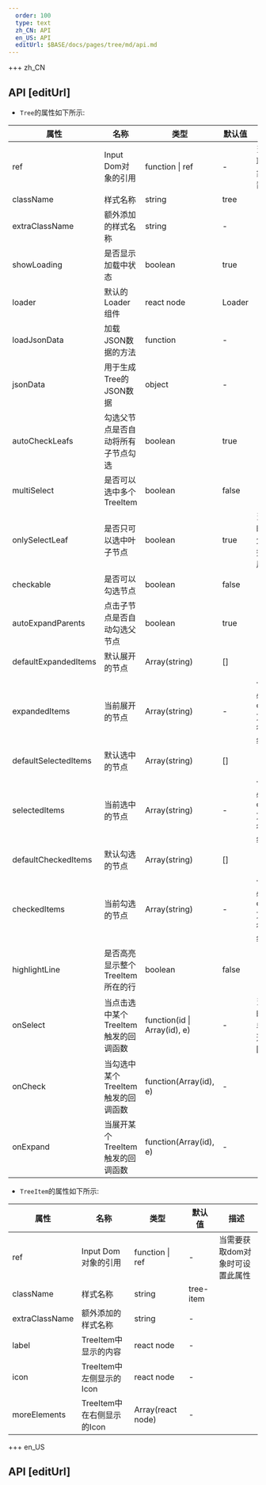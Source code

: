 ```yaml
---   
  order: 100
  type: text
  zh_CN: API
  en_US: API
  editUrl: $BASE/docs/pages/tree/md/api.md
---      
```


+++  zh_CN
## API [editUrl]       
   
* <Code type="normal">Tree</Code>的属性如下所示:

| 属性 | 名称 | 类型 | 默认值 | 描述 |
| --- | --- | --- | --- | --- |
| ref | Input Dom对象的引用 | function \| ref | - | 当需要获取dom对象时可设置此属性 |
| className | 样式名称 | string | tree |  |
| extraClassName | 额外添加的样式名称 | string | - |  |
| showLoading | 是否显示加载中状态 | boolean | true |  |
| loader | 默认的Loader组件 | react node | Loader |  |
| loadJsonData | 加载JSON数据的方法 | function | - |  |
| jsonData | 用于生成Tree的JSON数据 | object | - |  |
| autoCheckLeafs | 勾选父节点是否自动将所有子节点勾选 | boolean | true |  |
| multiSelect | 是否可以选中多个TreeItem | boolean | false |  |
| onlySelectLeaf | 是否只可以选中叶子节点 | boolean | true | 当true时，点击父节点只控制树的展开/折叠 |
| checkable | 是否可以勾选节点 | boolean | false |  |
| autoExpandParents | 点击子节点是否自动勾选父节点 | boolean | true |  |
| defaultExpandedItems | 默认展开的节点 | Array(string) | [] |  |
| expandedItems | 当前展开的节点 | Array(string) | - | 一旦设置必须通过onExpand方法去自行控制数组中的值 |
| defaultSelectedItems | 默认选中的节点 | Array(string) | [] |  |
| selectedItems | 当前选中的节点 | Array(string) | - | 一旦设置必须通过onSelect方法去自行控制数组中的值 |
| defaultCheckedItems | 默认勾选的节点 | Array(string) | [] |  |
| checkedItems | 当前勾选的节点 | Array(string) | - | 一旦设置必须通过onCheck方法去自行控制数组中的值 |
| highlightLine | 是否高亮显示整个TreeItem所在的行 | boolean | false |  |
| onSelect | 当点击选中某个TreeItem触发的回调函数 | function(id \| Array(id), e) | - | 当是单选时，返回单个id;多选时，返回数组 |
| onCheck | 当勾选中某个TreeItem触发的回调函数 | function(Array(id), e) | - |  |
| onExpand | 当展开某个TreeItem触发的回调函数 | function(Array(id), e) | - |  |

   
* <Code type="normal">TreeItem</Code>的属性如下所示:

| 属性 | 名称 | 类型 | 默认值 | 描述 |
| --- | --- | --- | --- | --- |
| ref | Input Dom对象的引用 | function \| ref | - | 当需要获取dom对象时可设置此属性 |
| className | 样式名称 | string | tree-item |  |
| extraClassName | 额外添加的样式名称 | string | - |  |
| label | TreeItem中显示的内容 | react node | - |  |
| icon | TreeItem中左侧显示的Icon | react node | - |  |
| moreElements | TreeItem中在右侧显示的Icon | Array(react node) | - |  |




+++ en_US
## API [editUrl]     

